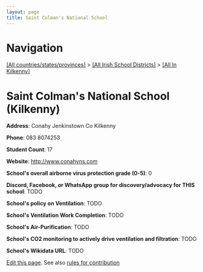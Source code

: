 ```yaml
---
layout: page
title: Saint Colman's National School
---
```

# Navigation

[[All countries/states/provinces]](../../..) > [[All Irish School Districts]](../..) > [[All In Kilkenny]](..)

# Saint Colman's National School (Kilkenny)

**Address**: Conahy Jenkinstown Co Kilkenny

**Phone**: 083 8074253

**Student Count**: 17

**Website**: <http://www.conahyns.com>

**School's overall airborne virus protection grade (0-5)**: 0

**Discord, Facebook, or WhatsApp group for discovery/advocacy for THIS school**: TODO

**School's policy on Ventilation**: TODO

**School's Ventilation Work Completion**: TODO

**School's Air-Purification**: TODO

**School's CO2 monitoring to actively drive ventilation and filtration**: TODO

**School's Wikidata URL**: TODO


[Edit this page](https://github.com/ventilate-schools/Ireland/edit/main/./Kilkenny/Saint_Colman's_National_School.md). See also [rules for contribution](../../../contribution-rules/)